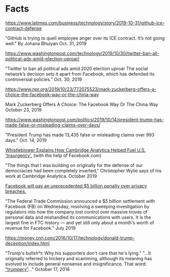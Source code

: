 # Facts

https://www.latimes.com/business/technology/story/2019-10-31/github-ice-contract-defense

"GitHub is trying to quell employee anger over its ICE contract. It’s not going well."
By Johana Bhuiyan Oct. 31, 2019

https://www.washingtonpost.com/technology/2019/10/30/twitter-ban-all-political-ads-amid-election-uproar/

"Twitter to ban all political ads amid 2020 election uproar
The social network’s decision sets it apart from Facebook, which has defended its controversial policies."
Oct. 30, 2019

https://www.npr.org/2019/10/23/772075523/mark-zuckerberg-offers-a-choice-the-facebook-way-or-the-china-way

Mark Zuckerberg Offers A Choice: The Facebook Way Or The China Way
October 23, 2019

https://www.washingtonpost.com/politics/2019/10/14/president-trump-has-made-false-or-misleading-claims-over-days/

"President Trump has made 13,435 false or misleading claims over 993 days."
Oct. 14, 2019

[Whistleblower Explains How Cambridge Analytica Helped Fuel U.S. 'Insurgency'.](https://www.npr.org/2019/10/08/768216311/whistleblower-explains-how-cambridge-analytica-helped-fuel-u-s-insurgency) (with the help of Facebook.com)

"The things that I was building on originally for the defense of our democracies had been completely inverted," Christopher Wylie says of his work at Cambridge Analytica.
October 2019

[Facebook will pay an unprecedented \$5 billion penalty over privacy breaches.](https://www.cnn.com/2019/07/24/tech/facebook-ftc-settlement/index.html)

"The Federal Trade Commission announced a \$5 billion settlement with Facebook (FB) on Wednesday, resolving a sweeping investigation by regulators into how the company lost control over massive troves of personal data and mishandled its communications with users. It is the largest fine in FTC history — and yet still only about a month's worth of revenue for Facebook."
July 2019

https://money.cnn.com/2016/10/17/technology/donald-trump-deception/index.html

"Trump's bullsh\*t: Why his supporters don't care that he's lying."
"...It originally referred to trickery and scamming, although
its meaning has evolved to include general nonsense and insignificance. That word:
["trumpery"](https://www.amazon.com/Bullshit-Lexicon-Mark-Peters/dp/1101904534)..."
October 17, 2016
